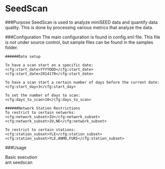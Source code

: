 SeedScan
========

###Purpose
    SeedScan is used to analyze miniSEED data and quantify data quality. This is done by processing
    various metrics that analyze the data.

###Configuration
    The main configuration is found in config.xml file. This file is not under source control, but
    sample files can be found in the samples folder.

    ######Date setup  

    To have a scan start on a specific date:  
    <cfg:start_date>YYYYDDD</cfg:start_date>  
    <cfg:start_date>2014170</cfg:start_date>  

    To have a scan start a certain number of days before the current date:  
    <cfg:start_day>3</cfg:start_day>

    To set the number of days to scan:  
    <cfg:days_to_scan>10</cfg:days_to_scan>  

    ######Network Station Restrictions  
    To restrict to certain networks:  
    <cfg:network_subset>IU</cfg:network_subset>  
    <cfg:network_subset>IU,NE</cfg:network_subset>  

    To restrict to certain stations:  
    <cfg:station_subset>YLE</cfg:station_subset>  
    <cfg:station_subset>YLE,ANMO,FURI</cfg:station_subset>  

###Usage

Basic execution  
ant seedscan
